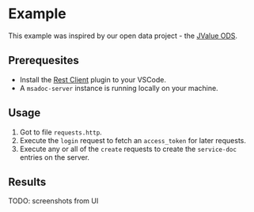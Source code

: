 # Example

This example was inspired by our open data project - the [JValue ODS](https://github.com/jvalue/ods).

## Prerequesites

* Install the [Rest Client](https://marketplace.visualstudio.com/items?itemName=humao.rest-client) plugin to your VSCode.
* A `msadoc-server` instance is running locally on your machine.

## Usage
1. Got to file `requests.http`.
2. Execute the `login` request to fetch an `access_token` for later requests.
3. Execute any or all of the `create` requests to create the `service-doc` entries on the server.

## Results

TODO: screenshots from UI
